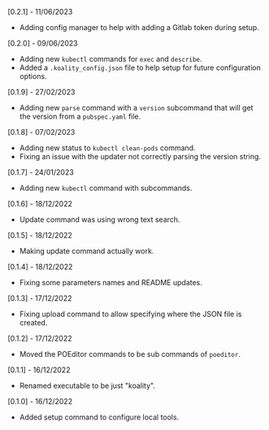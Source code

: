 [0.2.1] - 11/06/2023
* Adding config manager to help with adding a Gitlab token during setup.

[0.2.0] - 09/06/2023
* Adding new `kubectl` commands for `exec` and `describe`.
* Added a `.koality_config.json` file to help setup for future configuration options.

[0.1.9] - 27/02/2023

* Adding new `parse` command with a `version` subcommand that will get the version
from a `pubspec.yaml` file.

[0.1.8] - 07/02/2023

* Adding new status to `kubectl clean-pods` command.
* Fixing an issue with the updater not correctly parsing the version string.

[0.1.7] - 24/01/2023

* Adding new `kubectl` command with subcommands.

[0.1.6] - 18/12/2022

* Update command was using wrong text search.

[0.1.5] - 18/12/2022

* Making update command actually work.

[0.1.4] - 18/12/2022

* Fixing some parameters names and README updates.

[0.1.3] - 17/12/2022

* Fixing upload command to allow specifying where the JSON file is created.

[0.1.2] - 17/12/2022

* Moved the POEditor commands to be sub commands of `poeditor`.

[0.1.1] - 16/12/2022

* Renamed executable to be just "koality".

[0.1.0] - 16/12/2022

* Added setup command to configure local tools.
